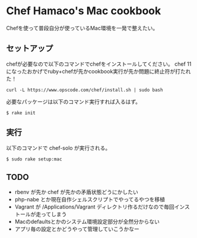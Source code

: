 Chef Hamaco's Mac cookbook
==========

Chefを使って普段自分が使っているMac環境を一発で整えたい。

セットアップ
------------

chefが必要なので以下のコマンドでchefをインストールしてください。
chef 11になったおかげでruby+chefが先かcookbook実行が先か問題に終止符が打たれた！

```
curl -L https://www.opscode.com/chef/install.sh | sudo bash
```

必要なパッケージは以下のコマンド実行すれば入るはず。

```
$ rake init
```


実行
----

以下のコマンドで chef-solo が実行される。

```
$ sudo rake setup:mac
```


TODO
----

- rbenv が先か chef が先かの矛盾状態どうにかしたい
- php-nabe とか現在自作シェルスクリプトでやってるやつを移植
- Vagrant が /Applications/Vagrant ディレクトリ作るだけなので毎回インストールが走ってしまう
- Macのdefaultsとかのシステム環境設定部分が全然分からない
- アプリ毎の設定とかどうやって管理していこうかなー
